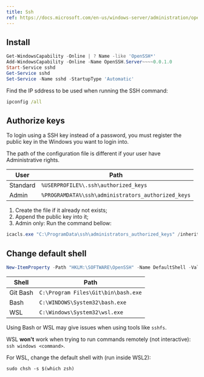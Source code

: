 ```yaml
---
title: Ssh
ref: https://docs.microsoft.com/en-us/windows-server/administration/openssh/openssh_keymanagement
---
```


## Install

```powershell
Get-WindowsCapability -Online | ? Name -like 'OpenSSH*'
Add-WindowsCapability -Online -Name OpenSSH.Server~~~~0.0.1.0
Start-Service sshd
Get-Service sshd
Set-Service -Name sshd -StartupType 'Automatic'
```

Find the IP sddress to be used when running the SSH command:

```bat
ipconfig /all
```

## Authorize keys

To login using a SSH key instead of a password,
you must register the public key in the Windows you want to login into.

The path of the configuration file is different if your user have Administrative rights.

| User | Path |
| --- | --- |
| Standard | `%USERPROFILE%\.ssh\authorized_keys` |
| Admin | `%PROGRAMDATA%\ssh\administrators_authorized_keys` |

1. Create the file if it already not exists;
2. Append the public key into it;
3. Admin only: Run the command bellow:

```powershell
icacls.exe "C:\ProgramData\ssh\administrators_authorized_keys" /inheritance:r /grant "Administrators:F" /grant "SYSTEM:F"
```

## Change default shell

```powershell
New-ItemProperty -Path "HKLM:\SOFTWARE\OpenSSH" -Name DefaultShell -Value "PathToShell" -PropertyType String -Force
```

| Shell | Path |
| --- | --- |
| Git Bash | `C:\Program Files\Git\bin\bash.exe` |
| Bash | `C:\WINDOWS\System32\bash.exe` |
| WSL | `C:\Windows\System32\wsl.exe` |

Using Bash or WSL may give issues when using tools like `sshfs`.

WSL **won't** work when trying to run commands remotely (not interactive): `ssh windows <command>`.

For WSL, change the default shell with (run inside WSL2):

```shell
sudo chsh -s $(which zsh)
```
